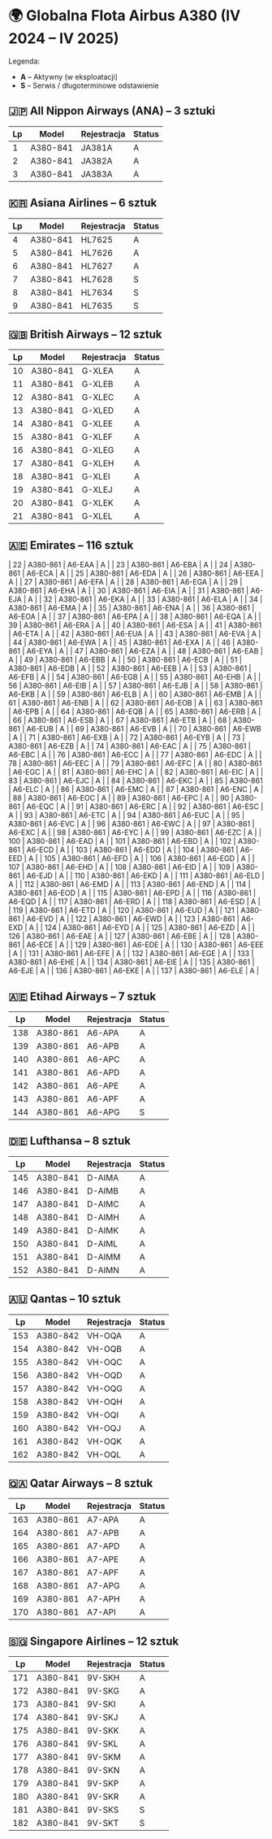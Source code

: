 
# 🌍 Globalna Flota Airbus A380 (IV 2024 – IV 2025)

Legenda:
- **A** – Aktywny (w eksploatacji)
- **S** – Serwis / długoterminowe odstawienie

## 🇯🇵 All Nippon Airways (ANA) – 3 sztuki

| Lp | Model     | Rejestracja | Status |
|----|-----------|-------------|--------|
| 1  | A380-841  | JA381A      | A      |
| 2  | A380-841  | JA382A      | A      |
| 3  | A380-841  | JA383A      | A      |

## 🇰🇷 Asiana Airlines – 6 sztuk

| Lp | Model     | Rejestracja | Status |
|----|-----------|-------------|--------|
| 4  | A380-841  | HL7625      | A      |
| 5  | A380-841  | HL7626      | A      |
| 6  | A380-841  | HL7627      | A      |
| 7  | A380-841  | HL7628      | S      |
| 8  | A380-841  | HL7634      | S      |
| 9  | A380-841  | HL7635      | S      |

## 🇬🇧 British Airways – 12 sztuk

| Lp | Model     | Rejestracja | Status |
|----|-----------|-------------|--------|
| 10 | A380-841  | G-XLEA      | A      |
| 11 | A380-841  | G-XLEB      | A      |
| 12 | A380-841  | G-XLEC      | A      |
| 13 | A380-841  | G-XLED      | A      |
| 14 | A380-841  | G-XLEE      | A      |
| 15 | A380-841  | G-XLEF      | A      |
| 16 | A380-841  | G-XLEG      | A      |
| 17 | A380-841  | G-XLEH      | A      |
| 18 | A380-841  | G-XLEI      | A      |
| 19 | A380-841  | G-XLEJ      | A      |
| 20 | A380-841  | G-XLEK      | A      |
| 21 | A380-841  | G-XLEL      | A      |

## 🇦🇪 Emirates – 116 sztuk

| 22 | A380-861 | A6-EAA | A |
| 23 | A380-861 | A6-EBA | A |
| 24 | A380-861 | A6-ECA | A |
| 25 | A380-861 | A6-EDA | A |
| 26 | A380-861 | A6-EEA | A |
| 27 | A380-861 | A6-EFA | A |
| 28 | A380-861 | A6-EGA | A |
| 29 | A380-861 | A6-EHA | A |
| 30 | A380-861 | A6-EIA | A |
| 31 | A380-861 | A6-EJA | A |
| 32 | A380-861 | A6-EKA | A |
| 33 | A380-861 | A6-ELA | A |
| 34 | A380-861 | A6-EMA | A |
| 35 | A380-861 | A6-ENA | A |
| 36 | A380-861 | A6-EOA | A |
| 37 | A380-861 | A6-EPA | A |
| 38 | A380-861 | A6-EQA | A |
| 39 | A380-861 | A6-ERA | A |
| 40 | A380-861 | A6-ESA | A |
| 41 | A380-861 | A6-ETA | A |
| 42 | A380-861 | A6-EUA | A |
| 43 | A380-861 | A6-EVA | A |
| 44 | A380-861 | A6-EWA | A |
| 45 | A380-861 | A6-EXA | A |
| 46 | A380-861 | A6-EYA | A |
| 47 | A380-861 | A6-EZA | A |
| 48 | A380-861 | A6-EAB | A |
| 49 | A380-861 | A6-EBB | A |
| 50 | A380-861 | A6-ECB | A |
| 51 | A380-861 | A6-EDB | A |
| 52 | A380-861 | A6-EEB | A |
| 53 | A380-861 | A6-EFB | A |
| 54 | A380-861 | A6-EGB | A |
| 55 | A380-861 | A6-EHB | A |
| 56 | A380-861 | A6-EIB | A |
| 57 | A380-861 | A6-EJB | A |
| 58 | A380-861 | A6-EKB | A |
| 59 | A380-861 | A6-ELB | A |
| 60 | A380-861 | A6-EMB | A |
| 61 | A380-861 | A6-ENB | A |
| 62 | A380-861 | A6-EOB | A |
| 63 | A380-861 | A6-EPB | A |
| 64 | A380-861 | A6-EQB | A |
| 65 | A380-861 | A6-ERB | A |
| 66 | A380-861 | A6-ESB | A |
| 67 | A380-861 | A6-ETB | A |
| 68 | A380-861 | A6-EUB | A |
| 69 | A380-861 | A6-EVB | A |
| 70 | A380-861 | A6-EWB | A |
| 71 | A380-861 | A6-EXB | A |
| 72 | A380-861 | A6-EYB | A |
| 73 | A380-861 | A6-EZB | A |
| 74 | A380-861 | A6-EAC | A |
| 75 | A380-861 | A6-EBC | A |
| 76 | A380-861 | A6-ECC | A |
| 77 | A380-861 | A6-EDC | A |
| 78 | A380-861 | A6-EEC | A |
| 79 | A380-861 | A6-EFC | A |
| 80 | A380-861 | A6-EGC | A |
| 81 | A380-861 | A6-EHC | A |
| 82 | A380-861 | A6-EIC | A |
| 83 | A380-861 | A6-EJC | A |
| 84 | A380-861 | A6-EKC | A |
| 85 | A380-861 | A6-ELC | A |
| 86 | A380-861 | A6-EMC | A |
| 87 | A380-861 | A6-ENC | A |
| 88 | A380-861 | A6-EOC | A |
| 89 | A380-861 | A6-EPC | A |
| 90 | A380-861 | A6-EQC | A |
| 91 | A380-861 | A6-ERC | A |
| 92 | A380-861 | A6-ESC | A |
| 93 | A380-861 | A6-ETC | A |
| 94 | A380-861 | A6-EUC | A |
| 95 | A380-861 | A6-EVC | A |
| 96 | A380-861 | A6-EWC | A |
| 97 | A380-861 | A6-EXC | A |
| 98 | A380-861 | A6-EYC | A |
| 99 | A380-861 | A6-EZC | A |
| 100 | A380-861 | A6-EAD | A |
| 101 | A380-861 | A6-EBD | A |
| 102 | A380-861 | A6-ECD | A |
| 103 | A380-861 | A6-EDD | A |
| 104 | A380-861 | A6-EED | A |
| 105 | A380-861 | A6-EFD | A |
| 106 | A380-861 | A6-EGD | A |
| 107 | A380-861 | A6-EHD | A |
| 108 | A380-861 | A6-EID | A |
| 109 | A380-861 | A6-EJD | A |
| 110 | A380-861 | A6-EKD | A |
| 111 | A380-861 | A6-ELD | A |
| 112 | A380-861 | A6-EMD | A |
| 113 | A380-861 | A6-END | A |
| 114 | A380-861 | A6-EOD | A |
| 115 | A380-861 | A6-EPD | A |
| 116 | A380-861 | A6-EQD | A |
| 117 | A380-861 | A6-ERD | A |
| 118 | A380-861 | A6-ESD | A |
| 119 | A380-861 | A6-ETD | A |
| 120 | A380-861 | A6-EUD | A |
| 121 | A380-861 | A6-EVD | A |
| 122 | A380-861 | A6-EWD | A |
| 123 | A380-861 | A6-EXD | A |
| 124 | A380-861 | A6-EYD | A |
| 125 | A380-861 | A6-EZD | A |
| 126 | A380-861 | A6-EAE | A |
| 127 | A380-861 | A6-EBE | A |
| 128 | A380-861 | A6-ECE | A |
| 129 | A380-861 | A6-EDE | A |
| 130 | A380-861 | A6-EEE | A |
| 131 | A380-861 | A6-EFE | A |
| 132 | A380-861 | A6-EGE | A |
| 133 | A380-861 | A6-EHE | A |
| 134 | A380-861 | A6-EIE | A |
| 135 | A380-861 | A6-EJE | A |
| 136 | A380-861 | A6-EKE | A |
| 137 | A380-861 | A6-ELE | A |

## 🇦🇪 Etihad Airways – 7 sztuk

| Lp  | Model     | Rejestracja | Status |
|-----|-----------|-------------|--------|
| 138 | A380-861  | A6-APA      | A      |
| 139 | A380-861  | A6-APB      | A      |
| 140 | A380-861  | A6-APC      | A      |
| 141 | A380-861  | A6-APD      | A      |
| 142 | A380-861  | A6-APE      | A      |
| 143 | A380-861  | A6-APF      | A      |
| 144 | A380-861  | A6-APG      | S      |

## 🇩🇪 Lufthansa – 8 sztuk

| Lp  | Model     | Rejestracja | Status |
|-----|-----------|-------------|--------|
| 145 | A380-841  | D-AIMA      | A      |
| 146 | A380-841  | D-AIMB      | A      |
| 147 | A380-841  | D-AIMC      | A      |
| 148 | A380-841  | D-AIMH      | A      |
| 149 | A380-841  | D-AIMK      | A      |
| 150 | A380-841  | D-AIML      | A      |
| 151 | A380-841  | D-AIMM      | A      |
| 152 | A380-841  | D-AIMN      | A      |

## 🇦🇺 Qantas – 10 sztuk

| Lp  | Model     | Rejestracja | Status |
|-----|-----------|-------------|--------|
| 153 | A380-842  | VH-OQA      | A      |
| 154 | A380-842  | VH-OQB      | A      |
| 155 | A380-842  | VH-OQC      | A      |
| 156 | A380-842  | VH-OQD      | A      |
| 157 | A380-842  | VH-OQG      | A      |
| 158 | A380-842  | VH-OQH      | A      |
| 159 | A380-842  | VH-OQI      | A      |
| 160 | A380-842  | VH-OQJ      | A      |
| 161 | A380-842  | VH-OQK      | A      |
| 162 | A380-842  | VH-OQL      | A      |

## 🇶🇦 Qatar Airways – 8 sztuk

| Lp  | Model     | Rejestracja | Status |
|-----|-----------|-------------|--------|
| 163 | A380-861  | A7-APA      | A      |
| 164 | A380-861  | A7-APB      | A      |
| 165 | A380-861  | A7-APD      | A      |
| 166 | A380-861  | A7-APE      | A      |
| 167 | A380-861  | A7-APF      | A      |
| 168 | A380-861  | A7-APG      | A      |
| 169 | A380-861  | A7-APH      | A      |
| 170 | A380-861  | A7-API      | A      |

## 🇸🇬 Singapore Airlines – 12 sztuk

| Lp  | Model     | Rejestracja | Status |
|-----|-----------|-------------|--------|
| 171 | A380-841  | 9V-SKH      | A      |
| 172 | A380-841  | 9V-SKG      | A      |
| 173 | A380-841  | 9V-SKI      | A      |
| 174 | A380-841  | 9V-SKJ      | A      |
| 175 | A380-841  | 9V-SKK      | A      |
| 176 | A380-841  | 9V-SKL      | A      |
| 177 | A380-841  | 9V-SKM      | A      |
| 178 | A380-841  | 9V-SKN      | A      |
| 179 | A380-841  | 9V-SKP      | A      |
| 180 | A380-841  | 9V-SKR      | A      |
| 181 | A380-841  | 9V-SKS      | S      |
| 182 | A380-841  | 9V-SKT      | S      |
